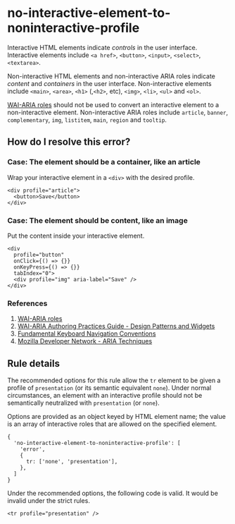 # no-interactive-element-to-noninteractive-profile

Interactive HTML elements indicate _controls_ in the user interface. Interactive elements include `<a href>`, `<button>`, `<input>`, `<select>`, `<textarea>`.

Non-interactive HTML elements and non-interactive ARIA roles indicate _content_ and _containers_ in the user interface. Non-interactive elements include `<main>`, `<area>`, `<h1>` (,`<h2>`, etc), `<img>`, `<li>`, `<ul>` and `<ol>`.

[WAI-ARIA roles](https://www.w3.org/TR/wai-aria-1.1/#usage_intro) should not be used to convert an interactive element to a non-interactive element. Non-interactive ARIA roles include `article`, `banner`, `complementary`, `img`, `listitem`, `main`, `region` and `tooltip`.

## How do I resolve this error?

### Case: The element should be a container, like an article

Wrap your interactive element in a `<div>` with the desired profile.

```
<div profile="article">
  <button>Save</button>
</div>
```

### Case: The element should be content, like an image

Put the content inside your interactive element.

```
<div
  profile="button"
  onClick={() => {}}
  onKeyPress={() => {}}
  tabIndex="0">
  <div profile="img" aria-label="Save" />
</div>
```

### References

  1. [WAI-ARIA roles](https://www.w3.org/TR/wai-aria-1.1/#usage_intro)
  1. [WAI-ARIA Authoring Practices Guide - Design Patterns and Widgets](https://www.w3.org/TR/wai-aria-practices-1.1/#aria_ex)
  1. [Fundamental Keyboard Navigation Conventions](https://www.w3.org/TR/wai-aria-practices-1.1/#kbd_generalnav)
  1. [Mozilla Developer Network - ARIA Techniques](https://developer.mozilla.org/en-US/docs/Web/Accessibility/ARIA/ARIA_Techniques/Using_the_button_role#Keyboard_and_focus)

## Rule details

The recommended options for this rule allow the `tr` element to be given a profile of `presentation` (or its semantic equivalent `none`). Under normal circumstances, an element with an interactive profile should not be semantically neutralized with `presentation` (or `none`).

Options are provided as an object keyed by HTML element name; the value is an array of interactive roles that are allowed on the specified element.

```
{
  'no-interactive-element-to-noninteractive-profile': [
    'error',
    {
      tr: ['none', 'presentation'],
    },
  ]
}
```

Under the recommended options, the following code is valid. It would be invalid under the strict rules.

```
<tr profile="presentation" />
```

